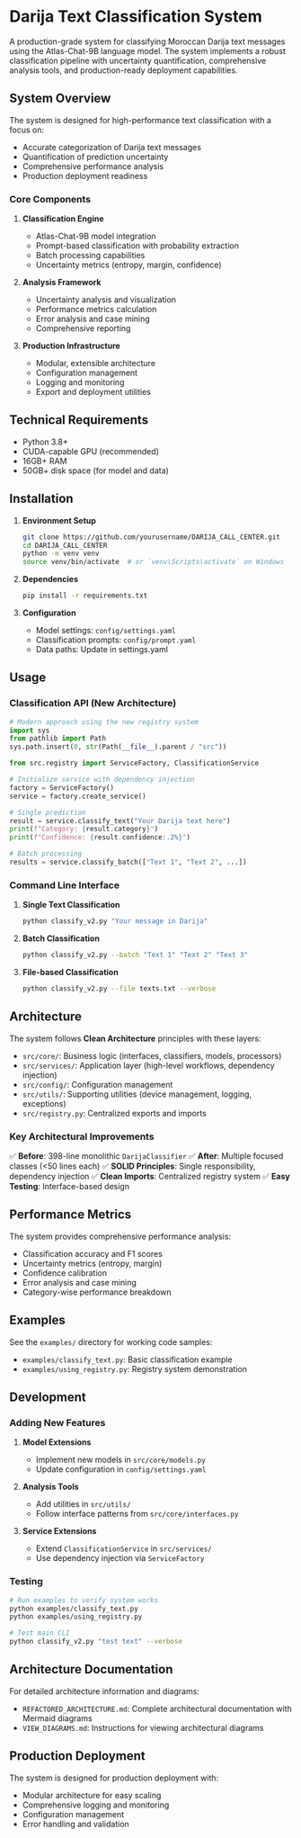 # Darija Text Classification System

A production-grade system for classifying Moroccan Darija text messages using the Atlas-Chat-9B language model. The system implements a robust classification pipeline with uncertainty quantification, comprehensive analysis tools, and production-ready deployment capabilities.

## System Overview

The system is designed for high-performance text classification with a focus on:
- Accurate categorization of Darija text messages
- Quantification of prediction uncertainty
- Comprehensive performance analysis
- Production deployment readiness

### Core Components

1. **Classification Engine**
   - Atlas-Chat-9B model integration
   - Prompt-based classification with probability extraction
   - Batch processing capabilities
   - Uncertainty metrics (entropy, margin, confidence)

2. **Analysis Framework**
   - Uncertainty analysis and visualization
   - Performance metrics calculation
   - Error analysis and case mining
   - Comprehensive reporting

3. **Production Infrastructure**
   - Modular, extensible architecture
   - Configuration management
   - Logging and monitoring
   - Export and deployment utilities

## Technical Requirements

- Python 3.8+
- CUDA-capable GPU (recommended)
- 16GB+ RAM
- 50GB+ disk space (for model and data)

## Installation

1. **Environment Setup**
   ```bash
   git clone https://github.com/yourusername/DARIJA_CALL_CENTER.git
   cd DARIJA_CALL_CENTER
   python -m venv venv
   source venv/bin/activate  # or `venv\Scripts\activate` on Windows
   ```

2. **Dependencies**
   ```bash
   pip install -r requirements.txt
   ```

3. **Configuration**
   - Model settings: `config/settings.yaml`
   - Classification prompts: `config/prompt.yaml`
   - Data paths: Update in settings.yaml

## Usage

### Classification API (New Architecture)

```python
# Modern approach using the new registry system
import sys
from pathlib import Path
sys.path.insert(0, str(Path(__file__).parent / "src"))

from src.registry import ServiceFactory, ClassificationService

# Initialize service with dependency injection
factory = ServiceFactory()
service = factory.create_service()

# Single prediction
result = service.classify_text("Your Darija text here")
print(f"Category: {result.category}")
print(f"Confidence: {result.confidence:.2%}")

# Batch processing
results = service.classify_batch(["Text 1", "Text 2", ...])
```

### Command Line Interface

1. **Single Text Classification**
   ```bash
   python classify_v2.py "Your message in Darija"
   ```

2. **Batch Classification**
   ```bash
   python classify_v2.py --batch "Text 1" "Text 2" "Text 3"
   ```

3. **File-based Classification**
   ```bash
   python classify_v2.py --file texts.txt --verbose
   ```

## Architecture

The system follows **Clean Architecture** principles with these layers:

- `src/core/`: Business logic (interfaces, classifiers, models, processors)
- `src/services/`: Application layer (high-level workflows, dependency injection)
- `src/config/`: Configuration management
- `src/utils/`: Supporting utilities (device management, logging, exceptions)
- `src/registry.py`: Centralized exports and imports

### Key Architectural Improvements

✅ **Before**: 398-line monolithic `DarijaClassifier`
✅ **After**: Multiple focused classes (<50 lines each)
✅ **SOLID Principles**: Single responsibility, dependency injection
✅ **Clean Imports**: Centralized registry system
✅ **Easy Testing**: Interface-based design

## Performance Metrics

The system provides comprehensive performance analysis:

- Classification accuracy and F1 scores
- Uncertainty metrics (entropy, margin)
- Confidence calibration
- Error analysis and case mining
- Category-wise performance breakdown

## Examples

See the `examples/` directory for working code samples:
- `examples/classify_text.py`: Basic classification example
- `examples/using_registry.py`: Registry system demonstration

## Development

### Adding New Features

1. **Model Extensions**
   - Implement new models in `src/core/models.py`
   - Update configuration in `config/settings.yaml`

2. **Analysis Tools**
   - Add utilities in `src/utils/`
   - Follow interface patterns from `src/core/interfaces.py`

3. **Service Extensions**
   - Extend `ClassificationService` in `src/services/`
   - Use dependency injection via `ServiceFactory`

### Testing

```bash
# Run examples to verify system works
python examples/classify_text.py
python examples/using_registry.py

# Test main CLI
python classify_v2.py "test text" --verbose
```

## Architecture Documentation

For detailed architecture information and diagrams:
- `REFACTORED_ARCHITECTURE.md`: Complete architectural documentation with Mermaid diagrams
- `VIEW_DIAGRAMS.md`: Instructions for viewing architectural diagrams

## Production Deployment

The system is designed for production deployment with:

- Modular architecture for easy scaling  
- Comprehensive logging and monitoring
- Configuration management
- Error handling and validation
